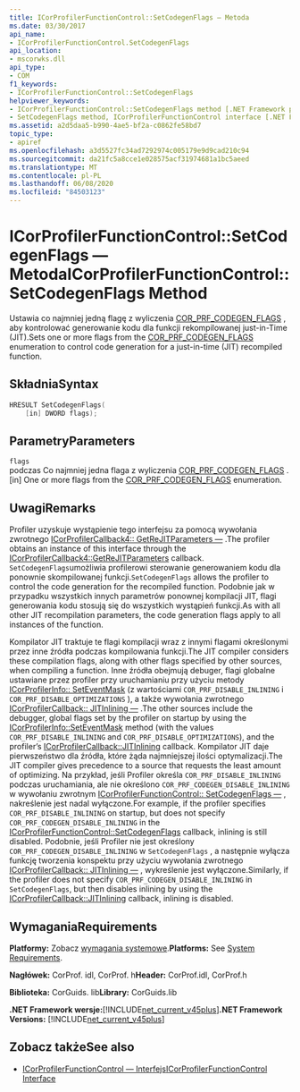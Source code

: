 ```yaml
---
title: ICorProfilerFunctionControl::SetCodegenFlags — Metoda
ms.date: 03/30/2017
api_name:
- ICorProfilerFunctionControl.SetCodegenFlags
api_location:
- mscorwks.dll
api_type:
- COM
f1_keywords:
- ICorProfilerFunctionControl::SetCodegenFlags
helpviewer_keywords:
- ICorProfilerFunctionControl::SetCodegenFlags method [.NET Framework profiling]
- SetCodegenFlags method, ICorProfilerFunctionControl interface [.NET Framework profiling]
ms.assetid: a2d5daa5-b990-4ae5-bf2a-c0862fe58bd7
topic_type:
- apiref
ms.openlocfilehash: a3d5527fc34ad7292974c005179e9d9cad210c94
ms.sourcegitcommit: da21fc5a8cce1e028575acf31974681a1bc5aeed
ms.translationtype: MT
ms.contentlocale: pl-PL
ms.lasthandoff: 06/08/2020
ms.locfileid: "84503123"
---
```

# <a name="icorprofilerfunctioncontrolsetcodegenflags-method"></a><span data-ttu-id="51476-102">ICorProfilerFunctionControl::SetCodegenFlags — Metoda</span><span class="sxs-lookup"><span data-stu-id="51476-102">ICorProfilerFunctionControl::SetCodegenFlags Method</span></span>
<span data-ttu-id="51476-103">Ustawia co najmniej jedną flagę z wyliczenia [COR_PRF_CODEGEN_FLAGS](cor-prf-codegen-flags-enumeration.md) , aby kontrolować generowanie kodu dla funkcji rekompilowanej just-in-Time (JIT).</span><span class="sxs-lookup"><span data-stu-id="51476-103">Sets one or more flags from the [COR_PRF_CODEGEN_FLAGS](cor-prf-codegen-flags-enumeration.md) enumeration to control code generation for a just-in-time (JIT) recompiled function.</span></span>  
  
## <a name="syntax"></a><span data-ttu-id="51476-104">Składnia</span><span class="sxs-lookup"><span data-stu-id="51476-104">Syntax</span></span>  
  
```cpp  
HRESULT SetCodegenFlags(  
    [in] DWORD flags);  
```  
  
## <a name="parameters"></a><span data-ttu-id="51476-105">Parametry</span><span class="sxs-lookup"><span data-stu-id="51476-105">Parameters</span></span>  
 `flags`  
 <span data-ttu-id="51476-106">podczas Co najmniej jedna flaga z wyliczenia [COR_PRF_CODEGEN_FLAGS](cor-prf-codegen-flags-enumeration.md) .</span><span class="sxs-lookup"><span data-stu-id="51476-106">[in] One or more flags from the [COR_PRF_CODEGEN_FLAGS](cor-prf-codegen-flags-enumeration.md) enumeration.</span></span>  
  
## <a name="remarks"></a><span data-ttu-id="51476-107">Uwagi</span><span class="sxs-lookup"><span data-stu-id="51476-107">Remarks</span></span>  
 <span data-ttu-id="51476-108">Profiler uzyskuje wystąpienie tego interfejsu za pomocą wywołania zwrotnego [ICorProfilerCallback4:: GetReJITParameters —](icorprofilercallback4-getrejitparameters-method.md) .</span><span class="sxs-lookup"><span data-stu-id="51476-108">The profiler obtains an instance of this interface through the [ICorProfilerCallback4::GetReJITParameters](icorprofilercallback4-getrejitparameters-method.md) callback.</span></span> <span data-ttu-id="51476-109">`SetCodegenFlags`umożliwia profilerowi sterowanie generowaniem kodu dla ponownie skompilowanej funkcji.</span><span class="sxs-lookup"><span data-stu-id="51476-109">`SetCodegenFlags` allows the profiler to control the code generation for the recompiled function.</span></span> <span data-ttu-id="51476-110">Podobnie jak w przypadku wszystkich innych parametrów ponownej kompilacji JIT, flagi generowania kodu stosują się do wszystkich wystąpień funkcji.</span><span class="sxs-lookup"><span data-stu-id="51476-110">As with all other JIT recompilation parameters, the code generation flags apply to all instances of the function.</span></span>  
  
 <span data-ttu-id="51476-111">Kompilator JIT traktuje te flagi kompilacji wraz z innymi flagami określonymi przez inne źródła podczas kompilowania funkcji.</span><span class="sxs-lookup"><span data-stu-id="51476-111">The JIT compiler considers these compilation flags, along with other flags specified by other sources, when compiling a function.</span></span>  <span data-ttu-id="51476-112">Inne źródła obejmują debuger, flagi globalne ustawiane przez profiler przy uruchamianiu przy użyciu metody [ICorProfilerInfo:: SetEventMask](icorprofilerinfo-seteventmask-method.md) (z wartościami `COR_PRF_DISABLE_INLINING` i `COR_PRF_DISABLE_OPTIMIZATIONS` ), a także wywołania zwrotnego [ICorProfilerCallback:: JITInlining —](icorprofilercallback-jitinlining-method.md) .</span><span class="sxs-lookup"><span data-stu-id="51476-112">The other sources include the debugger, global flags set by the profiler on startup by using the [ICorProfilerInfo::SetEventMask](icorprofilerinfo-seteventmask-method.md) method (with the values `COR_PRF_DISABLE_INLINING` and `COR_PRF_DISABLE_OPTIMIZATIONS`), and the profiler’s [ICorProfilerCallback::JITInlining](icorprofilercallback-jitinlining-method.md) callback.</span></span>  <span data-ttu-id="51476-113">Kompilator JIT daje pierwszeństwo dla źródła, które żąda najmniejszej ilości optymalizacji.</span><span class="sxs-lookup"><span data-stu-id="51476-113">The JIT compiler gives precedence to a source that requests the least amount of optimizing.</span></span>  <span data-ttu-id="51476-114">Na przykład, jeśli Profiler określa `COR_PRF_DISABLE_INLINING` podczas uruchamiania, ale nie określono `COR_PRF_CODEGEN_DISABLE_INLINING` w wywołaniu zwrotnym [ICorProfilerFunctionControl:: SetCodegenFlags —](icorprofilerfunctioncontrol-setcodegenflags-method.md) , nakreślenie jest nadal wyłączone.</span><span class="sxs-lookup"><span data-stu-id="51476-114">For example, if the profiler specifies `COR_PRF_DISABLE_INLINING` on startup, but does not specify `COR_PRF_CODEGEN_DISABLE_INLINING` in the [ICorProfilerFunctionControl::SetCodegenFlags](icorprofilerfunctioncontrol-setcodegenflags-method.md) callback, inlining is still disabled.</span></span>  <span data-ttu-id="51476-115">Podobnie, jeśli Profiler nie jest określony `COR_PRF_CODEGEN_DISABLE_INLINING` w `SetCodegenFlags` , a następnie wyłącza funkcję tworzenia konspektu przy użyciu wywołania zwrotnego [ICorProfilerCallback:: JITInlining —](icorprofilercallback-jitinlining-method.md) , wykreślenie jest wyłączone.</span><span class="sxs-lookup"><span data-stu-id="51476-115">Similarly, if the profiler does not specify `COR_PRF_CODEGEN_DISABLE_INLINING` in `SetCodegenFlags`, but then disables inlining by using the [ICorProfilerCallback::JITInlining](icorprofilercallback-jitinlining-method.md) callback, inlining is disabled.</span></span>  
  
## <a name="requirements"></a><span data-ttu-id="51476-116">Wymagania</span><span class="sxs-lookup"><span data-stu-id="51476-116">Requirements</span></span>  
 <span data-ttu-id="51476-117">**Platformy:** Zobacz [wymagania systemowe](../../get-started/system-requirements.md).</span><span class="sxs-lookup"><span data-stu-id="51476-117">**Platforms:** See [System Requirements](../../get-started/system-requirements.md).</span></span>  
  
 <span data-ttu-id="51476-118">**Nagłówek:** CorProf. idl, CorProf. h</span><span class="sxs-lookup"><span data-stu-id="51476-118">**Header:** CorProf.idl, CorProf.h</span></span>  
  
 <span data-ttu-id="51476-119">**Biblioteka:** CorGuids. lib</span><span class="sxs-lookup"><span data-stu-id="51476-119">**Library:** CorGuids.lib</span></span>  
  
 <span data-ttu-id="51476-120">**.NET Framework wersje:**[!INCLUDE[net_current_v45plus](../../../../includes/net-current-v45plus-md.md)]</span><span class="sxs-lookup"><span data-stu-id="51476-120">**.NET Framework Versions:** [!INCLUDE[net_current_v45plus](../../../../includes/net-current-v45plus-md.md)]</span></span>  
  
## <a name="see-also"></a><span data-ttu-id="51476-121">Zobacz także</span><span class="sxs-lookup"><span data-stu-id="51476-121">See also</span></span>

- [<span data-ttu-id="51476-122">ICorProfilerFunctionControl — Interfejs</span><span class="sxs-lookup"><span data-stu-id="51476-122">ICorProfilerFunctionControl Interface</span></span>](icorprofilerfunctioncontrol-interface.md)
